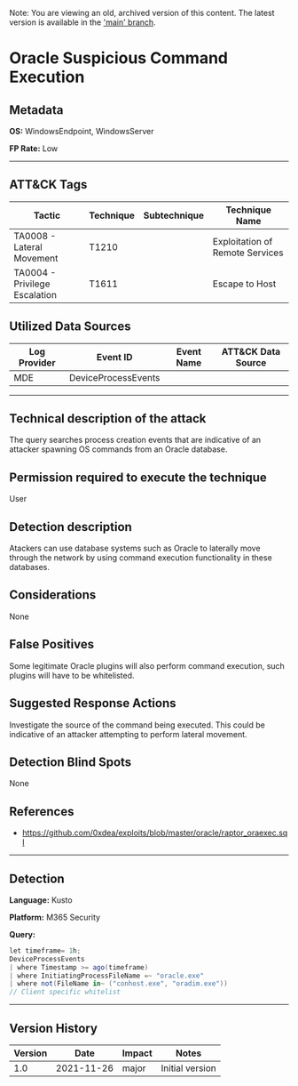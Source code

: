 Note: You are viewing an old, archived version of this content. The latest version is available in the ['main' branch](https://github.com/FalconForceTeam/FalconFriday/blob/main/0xFF-0209-Oracle_Suspicious_Command_Execution-WIn.md).

# Oracle Suspicious Command Execution

## Metadata

**OS:** WindowsEndpoint, WindowsServer

**FP Rate:** Low

---

## ATT&CK Tags

| Tactic | Technique | Subtechnique | Technique Name |
|---|---|---| --- |
| TA0008 - Lateral Movement | T1210 |  | Exploitation of Remote Services|
| TA0004 - Privilege Escalation | T1611 |  | Escape to Host|

## Utilized Data Sources

| Log Provider | Event ID | Event Name | ATT&CK Data Source |
|---------|---------|----------|---------|
|MDE|DeviceProcessEvents|||
---

## Technical description of the attack
The query searches process creation events that are indicative of an attacker spawning OS commands from an Oracle database.


## Permission required to execute the technique
User

## Detection description
Atackers can use database systems such as Oracle to laterally move through the network by using command execution functionality in these databases.


## Considerations
None


## False Positives
Some legitimate Oracle plugins will also perform command execution, such plugins will have to be whitelisted.


## Suggested Response Actions
Investigate the source of the command being executed. This could be indicative of an attacker attempting to perform lateral movement.


## Detection Blind Spots
None


## References
* https://github.com/0xdea/exploits/blob/master/oracle/raptor_oraexec.sql

---

## Detection

**Language:** Kusto

**Platform:** M365 Security

**Query:**
```C#
let timeframe= 1h;
DeviceProcessEvents
| where Timestamp >= ago(timeframe)
| where InitiatingProcessFileName =~ "oracle.exe"
| where not(FileName in~ ("conhost.exe", "oradim.exe"))
// Client specific whitelist
```


---

## Version History
| Version | Date | Impact | Notes |
|---------|------|--------|------|
| 1.0  | 2021-11-26| major | Initial version |